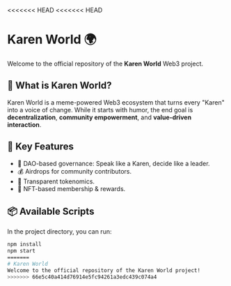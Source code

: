 <<<<<<< HEAD
<<<<<<< HEAD
# Karen World 🌍

Welcome to the official repository of the **Karen World** Web3 project.

## 🚀 What is Karen World?

Karen World is a meme-powered Web3 ecosystem that turns every "Karen" into a voice of change. While it starts with humor, the end goal is **decentralization**, **community empowerment**, and **value-driven interaction**.

## 🧠 Key Features

- 💬 DAO-based governance: Speak like a Karen, decide like a leader.
- 💰 Airdrops for community contributors.
- 🧮 Transparent tokenomics.
- 🎨 NFT-based membership & rewards.

## 📦 Available Scripts

In the project directory, you can run:

```bash
npm install
npm start
=======
# Karen World
Welcome to the official repository of the Karen World project!
>>>>>>> 66e5c40a414d76914e5fc94261a3edc439c074a4
